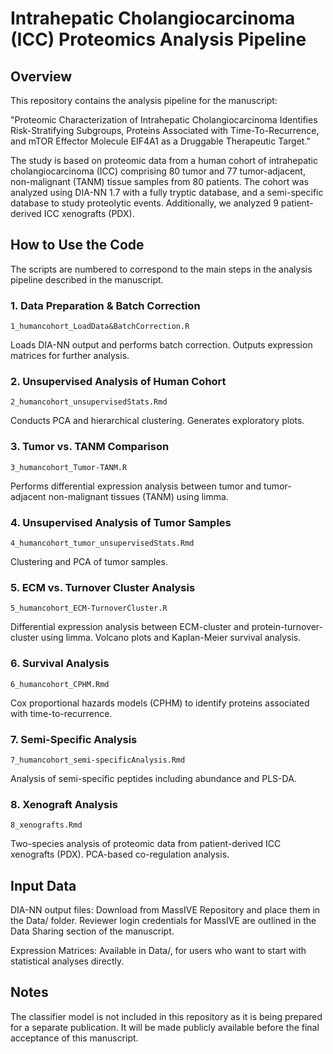 # Intrahepatic Cholangiocarcinoma (ICC) Proteomics Analysis Pipeline

## Overview

This repository contains the analysis pipeline for the manuscript:

"Proteomic Characterization of Intrahepatic Cholangiocarcinoma Identifies Risk-Stratifying Subgroups, Proteins Associated with Time-To-Recurrence, and mTOR Effector Molecule EIF4A1 as a Druggable Therapeutic Target."

The study is based on proteomic data from a human cohort of intrahepatic cholangiocarcinoma (ICC) comprising 80 tumor and 77 tumor-adjacent, non-malignant (TANM) tissue samples from 80 patients. The cohort was analyzed using DIA-NN 1.7 with a fully tryptic database, and a semi-specific database to study proteolytic events. Additionally, we analyzed 9 patient-derived ICC xenografts (PDX).


## How to Use the Code

The scripts are numbered to correspond to the main steps in the analysis pipeline described in the manuscript.

### 1. Data Preparation & Batch Correction

  `1_humancohort_LoadData&BatchCorrection.R`

  Loads DIA-NN output and performs batch correction.
  Outputs expression matrices for further analysis.

### 2. Unsupervised Analysis of Human Cohort

`2_humancohort_unsupervisedStats.Rmd`

Conducts PCA and hierarchical clustering.
Generates exploratory plots.

### 3. Tumor vs. TANM Comparison

`3_humancohort_Tumor-TANM.R`

Performs differential expression analysis between tumor and tumor-adjacent non-malignant tissues (TANM) using limma.

### 4. Unsupervised Analysis of Tumor Samples

`4_humancohort_tumor_unsupervisedStats.Rmd`

Clustering and PCA of tumor samples.

### 5. ECM vs. Turnover Cluster Analysis

`5_humancohort_ECM-TurnoverCluster.R`

Differential expression analysis between ECM-cluster and protein-turnover-cluster using limma.
Volcano plots and Kaplan-Meier survival analysis.

### 6. Survival Analysis

`6_humancohort_CPHM.Rmd`

Cox proportional hazards models (CPHM) to identify proteins associated with time-to-recurrence.

### 7. Semi-Specific Analysis

`7_humancohort_semi-specificAnalysis.Rmd`

Analysis of semi-specific peptides including abundance and PLS-DA.

### 8. Xenograft Analysis

`8_xenografts.Rmd`

Two-species analysis of proteomic data from patient-derived ICC xenografts (PDX).
PCA-based co-regulation analysis.


## Input Data

DIA-NN output files: Download from MassIVE Repository and place them in the Data/ folder. Reviewer login credentials for MassIVE are outlined in the Data Sharing section of the manuscript.

Expression Matrices: Available in Data/, for users who want to start with statistical analyses directly.

## Notes

The classifier model is not included in this repository as it is being prepared for a separate publication. It will be made publicly available before the final acceptance of this manuscript.
